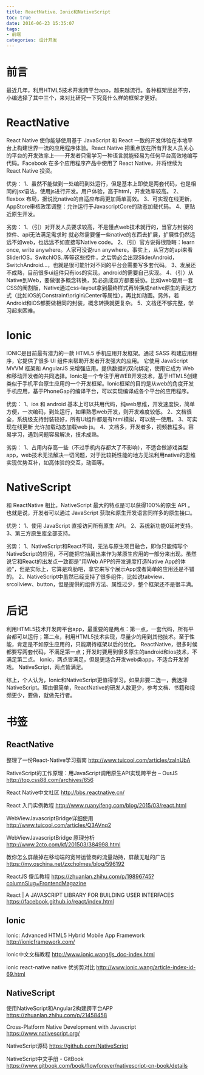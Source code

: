 ```yaml
---
title: ReactNative、Ionic和NativeScript
toc: true
date: 2016-06-23 15:35:07
tags:
- 前端
categories: 设计开发
---
```

# 前言
最近几年，利用HTML5技术开发跨平台app，越来越流行。各种框架层出不穷，小编选择了其中三个，来对比研究一下究竟什么样的框架才更好。

<!--more-->

# ReactNative
React Native 使你能够使用基于 JavaScript 和 React 一致的开发体验在本地平台上构建世界一流的应用程序体验。React Native 把重点放在所有开发人员关心的平台的开发效率上——开发者只需学习一种语言就能轻易为任何平台高效地编写代码。Facebook 在多个应用程序产品中使用了 React Native，并将继续为 React Native 投资。

优势：
1、虽然不能做到一处编码到处运行，但是基本上即使是两套代码，也是相同的jsx语法，使用js进行开发。用户体验，高于html，开发效率较高。
2、flexbox 布局，据说比native的自适应布局更加简单高效。
3、可实现在线更新，AppStore审核政策调整：允许运行于JavascriptCore的动态加载代码。
4、更贴近原生开发。

劣势：
1、（引）对开发人员要求较高，不是懂点web技术就行的，当官方封装的控件、api无法满足需求时 就必然需要懂一些native的东西去扩展，扩展性仍然远远不如web，也远远不如直接写Native code。
2、（引）官方说得很隐晦：learn once, write anywhere。人家可没说run anywhere。事实上，从官方的api来看SliderIOS，SwitchIOS..等等这些控件，之后势必会出现SliderAndroid，SwitchAndroid...，也就是很可能针对不同的平台会需要写多套代码。
3、发展还不成熟，目前很多ui组件只有ios的实现，android的需要自己实现。
4、（引）从Native到Web，要做很多概念转换，势必造成双方都要妥协。比如web要用一套CSS的阉割版，Native通过css-layout拿到最终样式再转换成native原生的表达方式（比如iOS的Constraint\origin\Center等属性），再比如动画。另外，若Android和iOS都要做相同的封装，概念转换就更复杂。
5、文档还不够完整，学习起来困难。


# Ionic

IONIC是目前最有潜力的一款 HTML5 手机应用开发框架。通过 SASS 构建应用程序，它提供了很多 UI 组件来帮助开发者开发强大的应用。 它使用 JavaScript MVVM 框架和 AngularJS 来增强应用。提供数据的双向绑定，使用它成为 Web 和移动开发者的共同选择。Ionic是一个专注于用WEB开发技术，基于HTML5创建类似于手机平台原生应用的一个开发框架。Ionic框架的目的是从web的角度开发手机应用，基于PhoneGap的编译平台，可以实现编译成各个平台的应用程序。

优势：
1、ios 和 android 基本上可以共用代码，纯web思维，开发速度快，简单方便，一次编码，到处运行，如果熟悉web开发，则开发难度较低。
2、文档很全，系统级支持封装较好，所有UI组件都是有html模拟，可以统一使用。
3、可实现在线更新 允许加载动态加载web js。
4、文档多，开发者多，视频教程多。容易学习，遇到问题容易解决，技术成熟。

劣势：
1、占用内存高一些（不过手机内存都大了不影响），不适合做游戏类型app，web技术无法解决一切问题，对于比较耗性能的地方无法利用native的思维实现优势互补，如高体验的交互，动画等。

# NativeScript
和 ReactNative 相比，NativeScript 最大的特点是可以获得100%的原生 API 。也就是说，开发者可以通过 JavaScript 获取和原生开发语言同样多的原生接口。

优势：
1、使用 JavaScript 直接访问所有原生 API。
2、系统新功能0延时支持。
3、第三方原生库全部支持。

劣势：
1、NativeScript和React不同，无法与原生项目融合，即你只能纯写个NativeScript的应用，不可能把它抽离出来作为某原生应用的一部分来出现。虽然说它和React的出发点一致都是"用Web APP的开发速度打造Native App的体验"，但是实际上，它算是鸡肋吧，拿它来写个展示App或者简单的应用还是不错的。
2、NativeScript中虽然已经支持了很多组件，比如说tabview、srcollview、button，但是提供的组件方法、属性过少，整个框架还不是很丰满。


# 后记
利用HTML5技术开发跨平台app，最重要的是两点：第一点，一套代码，所有平台都可以运行；第二点，利用HTML5技术实现，尽量少的用到其他技术。至于性能，肯定是不如原生应用的，只能期待框架以后的优化。
ReactNative，很多时候都要写两套代码，不满足第一点；开发时要用到很多原生的android和ios技术，不满足第二点。
Ionic，两点皆满足，但是更适合开发web类app，不适合开发游戏。
NativeScript，两点皆满足。

综上，个人认为，Ionic和NativeScript更值得学习。如果非要二选一，我选择NativeScript。理由很简单，ReactNative的研发人数更少，参考文档、书籍和视频更少，要做，就做先行者。

# 书签
## ReactNative
整理了一份React-Native学习指南
http://www.tuicool.com/articles/zaInUbA

RativeScript的工作原理：用JavaScript调用原生API实现跨平台 – OurJS
http://top.css88.com/archives/656

React Native中文社区
http://bbs.reactnative.cn/

React 入门实例教程
http://www.ruanyifeng.com/blog/2015/03/react.html

WebViewJavascriptBridge详细使用
http://www.tuicool.com/articles/Q3AVnq2

WebViewJavascriptBridge 原理分析
http://www.2cto.com/kf/201503/384998.html

教你怎么屏蔽掉在移动端的宽带运营商的流量劫持，屏蔽无耻的广告
https://my.oschina.net/zxcholmes/blog/596192

ReactJS 傻瓜教程
https://zhuanlan.zhihu.com/p/19896745?columnSlug=FrontendMagazine

React | A JAVASCRIPT LIBRARY FOR BUILDING USER INTERFACES
https://facebook.github.io/react/index.html

## Ionic
Ionic: Advanced HTML5 Hybrid Mobile App Framework
http://ionicframework.com/

Ionic中文文档教程
http://www.ionic.wang/js_doc-index.html

ionic react-native native 优劣势对比
http://www.ionic.wang/article-index-id-69.html


## NativeScript
使用NativeScript和Angular2构建跨平台APP
https://zhuanlan.zhihu.com/p/21458458

Cross-Platform Native Development with Javascript
https://www.nativescript.org/

NativeScript源码
https://github.com/NativeScript

NativeScript中文手册 - GitBook
https://www.gitbook.com/book/flowforever/nativescript-cn-book/details
